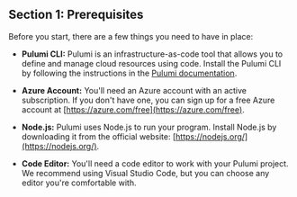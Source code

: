 ## Section 1: Prerequisites

Before you start, there are a few things you need to have in place:

- **Pulumi CLI:** Pulumi is an infrastructure-as-code tool that allows you to define and manage cloud resources using code. Install the Pulumi CLI by following the instructions in the [Pulumi documentation](https://www.pulumi.com/docs/get-started/install/).

- **Azure Account:** You'll need an Azure account with an active subscription. If you don't have one, you can sign up for a free Azure account at [https://azure.com/free](https://azure.com/free).

- **Node.js:** Pulumi uses Node.js to run your program. Install Node.js by downloading it from the official website: [https://nodejs.org/](https://nodejs.org/).

- **Code Editor:** You'll need a code editor to work with your Pulumi project. We recommend using Visual Studio Code, but you can choose any editor you're comfortable with.
